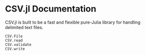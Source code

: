 # CSV.jl Documentation

CSV.jl is built to be a fast and flexible pure-Julia library for handling delimited text files.

```@docs
CSV.File
CSV.read
CSV.validate
CSV.write
```
